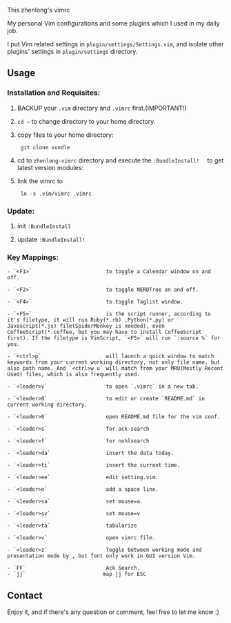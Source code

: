 This zhenlong's vimrc


My personal Vim configurations and some plugins which I used in my daily job.

I put Vim related settings in `plugin/settings/Settings.vim`, and isolate other plugins' settings in `plugin/settings` directory.



## Usage

### Installation and Requisites:

1. BACKUP your `.vim` directory and `.vimrc` first.(IMPORTANT!)

2. `cd ~` to change directory to your home directory.

3. copy files to your home directory:

        git clone vundle

4. cd to `zhenlong-vimrc` directory and execute the `:BundleInstall!  ` to get latest version modules:

5. link the vimrc to

        ln -s .vim/vimrc .vimrc


### Update:

1. init
        `:BundleInstall`

2. update
        `:BundleInstall!`

### Key Mappings:

    - `<F1>`                        to toggle a Calendar window on and off.

    - `<F2>`                        to toggle NERDTree on and off.

    - `<F4>`                        to toggle Taglist window.

    - `<F5>`                        is the script runner, according to it's filetype, it will run Ruby(*.rb) ,Python(*.py) or Javascript(*.js) file(SpiderMonkey is needed), even CoffeeScript(*.coffee, but you may have to install CoffeeScript first). If the filetype is VimScript, `<F5>` will run `:source %` for you.

    - `<ctrl>p`                     will launch a quick window to match keywords from your current working directory, not only file name, but also path name. And `<ctrl>w u` will match from your MRU(Mostly Recent Used) files, which is also frequently used.

    - `<leader>v`                   to open `.vimrc` in a new tab.

    - `<leader>0`                   to edit or create `README.md` in current working directory.

    - `<leader>0`                   open README.md file for the vim conf.

    - `<leader>s`                   for ack search

    - `<leader>f`                   for nohlsearch

    - `<leader>da`                  insert the data today.

    - `<leader>ti`                  insert the current time.

    - `<leader>ee`                  edit setting.vim.

    - `<leader>n`                   add a space line.

    - `<leader>sa`                  set mouse=a.

    - `<leader>sv`                  set mouse=v

    - `<leader>ta`                  tabularize

    - `<leader>v`                   open vimrc file.

    - `<leader>z`                   Toggle between working mode and presentation mode by , but font only work in GUI version Vim.

    - `FF`                          Ack Search.
    - `jj`                         map jj for ESC

## Contact

Enjoy it, and if there's any question or comment, feel free to let me know :)
